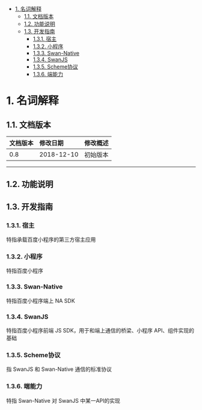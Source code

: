 <!-- TOC -->

- [1. 名词解释](#1-名词解释)
    - [1.1. 文档版本](#11-文档版本)
    - [1.2. 功能说明](#12-功能说明)
    - [1.3. 开发指南](#13-开发指南)
        - [1.3.1. 宿主](#131-宿主)
        - [1.3.2. 小程序](#132-小程序)
        - [1.3.3. Swan-Native](#133-swan-native)
        - [1.3.4. SwanJS](#134-swanjs)
        - [1.3.5. Scheme协议](#135-scheme协议)
        - [1.3.6. 端能力](#136-端能力)

<!-- /TOC -->
# 1. 名词解释
## 1.1. 文档版本

|文档版本|修改日期|修改概述|
|:--|:--|:--|
|0.8|2018-12-10|初始版本|

--------------------------
## 1.2. 功能说明


## 1.3. 开发指南

### 1.3.1. 宿主

特指承载百度小程序的第三方宿主应用

### 1.3.2. 小程序

特指百度小程序

### 1.3.3. Swan-Native

特指百度小程序端上 NA SDK

### 1.3.4. SwanJS

特指百度小程序前端 JS SDK，用于和端上通信的桥梁、小程序 API、组件实现的基础

### 1.3.5. Scheme协议

指 SwanJS 和 Swan-Native 通信的标准协议

### 1.3.6. 端能力

特指 Swan-Native 对 SwanJS 中某一API的实现
